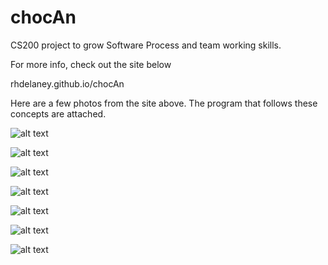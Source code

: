 # chocAn
CS200 project to grow Software Process and team working skills.

For more info, check out the site below

rhdelaney.github.io/chocAn

Here are a few photos from the site above. The program that follows these concepts are attached.


![alt text](https://github.com/rhdelaney/chocAn/photos_for_readme/glossary.png "Glossary")


![alt text](https://github.com/rhdelaney/chocAn/photos_for_readme/options.png "Options")


![alt text](https://github.com/rhdelaney/chocAn/photos_for_readme/project1and2nav.png "project 1 and 2 navigation options")


![alt text](https://github.com/rhdelaney/chocAn/photos_for_readme/project3nav.png	 "project 3 navigation options")


![alt text](https://github.com/rhdelaney/chocAn/photos_for_readme/projectnav.png	 "Project Selection Options")


![alt text](https://github.com/rhdelaney/chocAn/photos_for_readme/use_case.png	 "Use Cases")


![alt text](https://github.com/rhdelaney/chocAn/photos_for_readme/work_effort.png	 "Work Effort")
